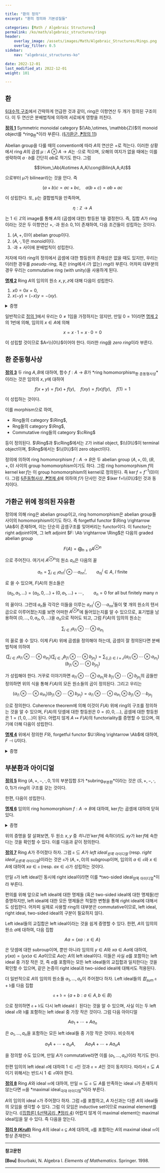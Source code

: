 ```yaml
---

title: "환의 정의"
excerpt: "환의 정의와 기본성질들"

categories: [Math / Algebraic Structures]
permalink: /ko/math/algebraic_structures/rings
header:
    overlay_image: /assets/images/Math/Algebraic_Structures/Rings.png
    overlay_filter: 0.5
sidebar: 
    nav: "algebraic_structures-ko"

date: 2022-12-01
last_modified_at: 2022-12-01
weight: 101

---
```


## 환

[§대수적 구조](/ko/math/algebraic_structures/algebraic_structures)에서 간략하게 언급한 것과 같이, ring은 이항연산 두 개가 정의된 구조이다. 이 두 연산은 분배법칙에 의하여 서로에게 영향을 끼친다.

<div class="definition" markdown="1">

<ins id="def1">**정의 1**</ins> Symmetric monoidal category $(\Ab,\otimes, \mathbb{Z})$의 monoid object를 *ring<sub>환</sub>*이라 부른다. ([§가환군, ⁋정의 11](/ko/math/algebraic_structures/abelian_groups#def11))

</div>

Abelian group을 다룰 때의 convention에 따라 $A$의 연산은 $+$로 적는다. 이러한 상황에서 ring $A$의 곱셈 $\mu:A\otimes A \rightarrow A$는 $\cdot$으로 적으며, 오해의 여지가 없을 때에는 이를 생략하여 $a\cdot b$를 간단히 $ab$로 적기도 한다. 그럼

$$\Hom_\Ab(A\otimes A,A)\cong\Bilin(A,A;A)$$

으로부터 $\mu$가 bilinear라는 것을 안다. 즉 

$$(a+b)c=ac+bc,\quad a(b+c)=ab+ac$$

이 성립한다. 또, $\mu$는 결합법칙을 만족하며, 

$$\eta:\mathbb{Z}\rightarrow A$$

는 $1\in \mathbb{Z}$의 image를 통해 $A$의 (곱셈에 대한) 항등원 $1$을 결정한다. 즉, 집합 $A$가 ring이라는 것은 두 이항연산 $+,\cdot$과 원소 $0,1$이 존재하여, 다음 조건들이 성립하는 것이다.

1. $(A, +, 0)$이 abelian group이다.
2. $(A,\cdot,1)$은 monoid이다.
3. $\cdot$과 $+$ 사이에 분배법칙이 성립한다.


저자에 따라 ring의 정의에서 곱셈에 대한 항등원의 존재성은 없을 때도 있지만, 우리는 이러한 경우를 *pseudo-ring*, 혹은 (ring에서 $i$가 없는) *rng*라 부른다. 어차피 대부분의 경우 우리는 commutative ring (with unity)을 사용하게 된다.

<div class="proposition" markdown="1">

<ins id="prop2">**명제 2**</ins> Ring $A$의 임의의 원소 $x,y,z$에 대해 다음이 성립한다. 

1. $x0=0x=0$,
2. $x(-y)=(-x)y=-(xy)$.

</div>
<details class="proof" markdown="1">
<summary>증명</summary>

1. $0$은 덧셈에 대한 항등원이므로, 다음 식
    
    $$0x=(0+0)x=0x+0x$$

    으로부터 $0x=0$을 얻는다. 유사하게 $x0=0$을 얻을 수 있다.
2. 1번 결과에 의하여,
    
    $$0=x0=x(y+(-y))=xy+x(-y)$$

    이고 따라서 $-(xy)=x(-y)$이다. 유사하게 $(-x)y=-(xy)$ 또한 얻는다. 

</details>

일반적으로 [정의 1](#def1)에서 우리는 $0\neq 1$임을 가정하지는 않지만, 만일 $0=1$이라면 [명제 2](#prop2)의 1번에 의해, 임의의 $x\in A$에 의해

$$x=x\cdot 1=x\cdot 0=0$$

이 성립할 것이므로 $A=\\{0\\}$이어야 한다. 이러한 ring을 *zero ring*이라 부른다.

## 환 준동형사상

<div class="definition" markdown="1">

<ins id="def3">**정의 3**</ins> 두 ring $A,B$에 대하여, 함수 $f:A \rightarrow B$가 *ring homomorphism<sub>환 준동형사상</sub>*이라는 것은 임의의 $x,y$에 대하여

$$f(x+y)=f(x)+f(y),\quad f(xy)=f(x)f(y),\quad f(1)=1$$

이 성립하는 것이다. 

</div>

이를 morphism으로 하여,

- Ring들의 category $\Ring$,
- Rng들의 category $\Rng$, 
- Commutative ring들의 category $\cRing$

등이 정의된다. $\Ring$과 $\cRing$에서는 $\mathbb{Z}$가 initial object, $\\{0\\}$이 terminal object이며, $\Rng$에서는 $\\{0\\}$이 zero object이다. 

정의에 의하여 ring homomorphism $f:A\rightarrow B$은 두 abelian group $(A,+,0)$, $(B,+,0)$ 사이의 group homomorphism이기도 하다. 그럼 ring homomorphism $f$의 kernel $\ker f$는 이 group homomorphism의 kernel로 정의된다. 즉 $\ker f=f^{-1}(0)$이다. 그럼 [§준동형사상, ⁋명제 4](/ko/math/algebraic_structures/group_homomorphisms#prop4)에 의하여 $f$가 단사인 것은 $\ker f=\\{0\\}$인 것과 동치이다. 

## 가환군 위에 정의된 자유환

정의에 의해 ring은 abelian group이고, ring homomorphism은 abelian group들 사이의 homomorphism이기도 하다. 즉 forgetful functor $\Ring \rightarrow \Ab$이 존재하며, 이는 단순히 곱셈구조를 잊어버리는 functor이다. 이 functor는 right adjoint이며, 그 left adjoint $F: \Ab \rightarrow \Ring$은 다음의 graded abelian group

$$F(A)=\bigoplus_{n\geq 0} A^{\otimes n}$$

으로 주어진다. 여기서 $A^{\otimes n}$의 원소 $a_n$은 다음의 꼴

$$a_n=\sum_{i\in I} a^i_{n1}\otimes\cdots a^i_{nn},\qquad \text{$a_{nj}^i\in A$, $I$ finite}$$ 

로 쓸 수 있으며, $F(A)$의 원소들은

$$(a_0,a_1,\ldots )=(a_0,0,\ldots)+(0,a_1,\ldots)+\cdots,\qquad \text{$a_n=0$ for all but finitely many $n$}$$

의 꼴이다. 그런데 $a_n$들 각각은 이들을 이루는 $a^i_{n1}\otimes\cdots a^i_{nn}$들이 몇 개의 원소의 텐서곱으로 이루어졌는지를 보면 어떠한 $A^{\otimes n}$에 들어있는지를 알 수 있으므로, 표기법을 남용하여 $(0,\ldots, 0, a_n,0,\ldots)$을 $a_n$으로 적어도 되고, 그럼 $F(A)$의 임의의 원소는

$$\sum_{i\in I} a_{i1}\otimes \cdots\otimes a_{in_i}$$

의 꼴로 쓸 수 있다. 이제 $F(A)$ 위에 곱셈을 정의해야 하는데, 곱셈이 잘 정의된다면 분배법칙에 의하여

$$\left(\sum_{i\in I} a_{i1}\otimes \cdots\otimes a_{in_i}\right)\left(\sum_{j\in J} b_{j1}\otimes \cdots\otimes b_{jn_j}\right)=\sum_{(i,j)\in I\times J}(a_{i1}\otimes\cdots \otimes a_{in_i})(b_{j1}\otimes\cdots\otimes b_{jn_j})$$

가 성립해야 한다. 거꾸로 이야기하면 $a_{i1}\otimes\cdots \otimes a_{in_i}$와 $b_{j1}\otimes\cdots\otimes b_{jn_j}$의 곱들만 정의하면 위의 식을 통해 $F(A)$의 모든 원소들의 곱이 정의된다. 그리고 우리는

$$(a_{i1}\otimes\cdots \otimes a_{in_i})(b_{j1}\otimes\cdots\otimes b_{jn_j})=a_{i1}\otimes\cdots\otimes a_{in_i}\otimes b_{j1}\otimes\cdots b_{jn_j}$$

으로 정의한다. Coherence theorem에 의해 이것이 $F(A)$ 위에 ring의 구조를 정의하는 것을 알 수 있으며, $F(A)$의 덧셈에 대한 항등원은 $0=(0,0,\ldots)$, 곱셈에 대한 항등원은 $1=(1,0,\ldots)$이 된다. 어렵지 않게 $A\mapsto F(A)$의 functoriality를 증명할 수 있으며, 여기에 더해 다음이 성립한다. 

<div class="proposition" markdown="1">

<ins id="prop4">**명제 4**</ins> 위에서 정의한 $F$와, forgetful functor $U:\Ring \rightarrow \Ab$에 대하여, $F\dashv U$이다. 

</div>
<details class="proof" markdown="1">
<summary>증명</summary>

임의의 ring $R$과 abelian group $A$가 주어졌다 하자. 그럼

$$\Hom_\Ring(F(A), R)\cong \Hom_\Ab(A, U(R))$$

을 증명해야 한다. 임의의 ring homomorphism $F(A) \rightarrow R$에 대하여, inclusion $A\hookrightarrow F(A)$을 합성하면 abelian group homomorphism $A \rightarrow U(R)$을 얻는다. 

거꾸로 임의의 abelian group homomorphism $A \rightarrow U(R)$이 주어졌다 하면 다음 식

$$\sum_{i\in I} a_{i1}\otimes \cdots\otimes a_{in_i}\mapsto \sum_{i\in I} f(a_{i1})\otimes \cdots\otimes f(a_{in_i})$$

이 ring homomorphism이다. 

이렇게 정의한 두 방향의 함수들 $\Hom_\Ring(F(A), R) \rightarrow\Hom_\Ab(A, U(R))$과 $\Hom_\Ab(A, U(R))\rightarrow \Hom_\Ring(F(A), R)$이 서로의 inverse가 되고, 이 bijection이 natural이라는 것을 확인할 수 있다. 

</details>

## 부분환과 아이디얼

<div class="definition" markdown="1">

<ins id="def5">**정의 5**</ins> Ring $(A,+,-,\cdot,0,1)$의 부분집합 $S$가 *subring<sub>부분환</sub>*이라는 것은 $(S,+,-,\cdot,0,1)$가 ring의 구조를 갖는 것이다. 

</div>

한편, 다음이 성립한다.

<div class="proposition" markdown="1">

<ins id="prop6">**명제 6**</ins> 임의의 ring homomorphism $f:A \rightarrow B$에 대하여, $\ker f$는 곱셈에 대하여 닫혀있다.

</div>
<details class="proof" markdown="1">
<summary>증명</summary>

$\ker f$는 abelian group $(A,+,0)$의 subgroup임을 확인하였으므로, $\ker f$가 곱셈에 대해 닫혀있음을 보이면 충분하다. 그런데 임의의 $x,y\in\ker f$에 대하여,

$$f(xy)=f(x)f(y)=0\cdot 0=0$$

이므로 $xy\in\ker f$가 성립한다.

</details>

위의 증명을 잘 살펴보면, 두 원소 $x,y$ 중 *히니민* $\ker f$에 속하더라도 $xy$가 $\ker f$에 속한다는 것을 확인할 수 있다. 이를 다음과 같이 정의한다.

<div class="definition" markdown="1">

<ins id="def7">**정의 7**</ins> Ring $A$가 주어졌다 하자. 그럼 $\mathfrak{a}\subseteq A$가 *left ideal<sub>왼쪽 아이디얼</sub>* (resp. *right ideal<sub>오른쪽 아이디얼</sub>*)이라는 것은 $\mathfrak{a}$가 $(A,+,0)$의 subgroup이며, 임의의 $a\in\mathfrak{a}$와 $x\in A$에 대하여 $xa\in\mathfrak{a}$ (resp. $ax\in\mathfrak{a}$)가 성립하는 것이다.

만일 $\mathfrak{a}$가 left ideal인 동시에 right ideal이라면 이를 *two-sided ideal<sub>양쪽 아이디얼</sub>*이라 부른다. 

</div>

편의를 위해 앞으로 left ideal에 대한 명제들 (혹은 two-sided ideal에 대한 명제들)만 증명하지만, left ideal에 대한 모든 명제들은 적절한 변형을 통해 right ideal에 대해서도 성립한다. 어차피 실제로 사용할 ring의 대부분은 commutative이므로, left ideal, right ideal, two-sided ideal의 구분이 필요하지 않다.

Left ideal들의 교집합은 left ideal이라는 것을 쉽게 증명할 수 있다. 한편, $A$의 임의의 원소 $a$에 대하여, 다음 집합

$$Aa=\{xa:x\in A\}$$

은 덧셈에 대한 subroup이며, 뿐만 아니라 임의의 $y\in A$와 $xa\in Aa$에 대하여, $y(xa)=(yx)a\in Aa$이므로 $Aa$는 $A$의 left ideal이다. 이들은 사실 $a$를 포함하는 left ideal 중 가장 작은 것, 즉 $a$를 포함하는 모든 left ideal들의 교집합과 일치한다는 것을 확인할 수 있으며, 같은 논증이 right ideal과 two-sided ideal에 대해서도 적용된다.

더 일반적으로 $A$의 임의의 원소들 $a_1,\ldots, a_n$이 주어졌다 하자. Left ideal들의 *합<sub>sum</sub>* $\mathfrak{a}+\mathfrak{b}$를 다음 집합 

$$\mathfrak{a}+\mathfrak{b}=\{a+b:a\in A,b\in B\}$$

으로 정의하면 $\mathfrak{a}+\mathfrak{b}$도 다시 left idealdㅣ 된다는 것을 알 수 있으며, 사실 이는 두 left ideal $\mathfrak{a}$와 $\mathfrak{b}$룰 포함하는 left ideal 중 가장 작은 것이다. 그럼 다음 아이디얼

$$Aa_1+\cdots+Aa_n$$

은 $a_1,\ldots, a_n$을 포함하는 모든 left ideal들 중 가장 작은 것이다. 비슷하게

$$a_1A+\cdots+a_nA,\qquad Aa_1A+\cdots +Aa_nA$$

을 정의할 수도 있으며, 만일 $A$가 commutative라면 이를 $(a_1,\ldots, a_n)$이라 적기도 한다. 

한편 임의의 left ideal $\mathfrak{a}$에 대하여 $1\in\mathfrak{a}$인 것과 $\mathfrak{a}=A$인 것이 동치이다. 따라서 $\mathfrak{a}\subsetneq A$이기 위해서는 반드시 $1\not\in\mathfrak{a}$여야 한다. 

<div class="definition" markdown="1">

<ins id="def8">**정의 8**</ins> Ring $A$와 ideal $\mathfrak{m}$에 대하여, 만일 $\mathfrak{m}\subsetneq\mathfrak{a}\subsetneq A$를 만족하는 ideal $\mathfrak{a}$가 존재하지 않는다면 $\mathfrak{m}$을 *maximal ideal<sub>극대 아이디얼</sub>*이라 부른다. 

</div>

$A$의 임의의 ideal $\mathfrak{a}$가 주어졌다 하자. 그럼 $\mathfrak{a}$를 포함하고, $A$ 자신과는 다른 $A$의 ideal들의 모임을 생각할 수 있다. 그럼 이 모임은 inductive set이므로 maximal element를 갖는다. ([\[집합론\] §선택공리, ⁋정리 4](/ko/math/set_theory/axiom_of_choice#thm4)) 어렵지 않게 이 maximal element는 maximal ideal임을 알 수 있다. 즉 다음을 얻는다.

<div class="proposition" markdown="1">

<ins id="thm9">**정리 9 (Krull)**</ins> Ring $A$의 ideal $\mathfrak{a}\subsetneq A$에 대하여, $\mathfrak{a}$를 포함하는 $A$의 maximal ideal $\mathfrak{m}$이 항상 존재한다.

</div>

---

**참고문헌**

**[Bou]** Bourbaki, N. Algebra I. *Elements of Mathematics*. Springer. 1998.  

---